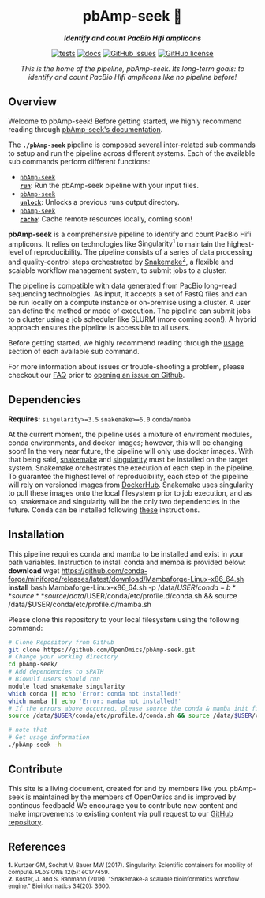 <div align="center">
   
  <h1>pbAmp-seek 🔬</h1>
  
  **_Identify and count PacBio Hifi amplicons_**

  [![tests](https://github.com/OpenOmics/pbAmp-seek/workflows/tests/badge.svg)](https://github.com/OpenOmics/pbAmp-seek/actions/workflows/main.yaml) [![docs](https://github.com/OpenOmics/pbAmp-seek/workflows/docs/badge.svg)](https://github.com/OpenOmics/pbAmp-seek/actions/workflows/docs.yml) [![GitHub issues](https://img.shields.io/github/issues/OpenOmics/pbAmp-seek?color=brightgreen)](https://github.com/OpenOmics/pbAmp-seek/issues)  [![GitHub license](https://img.shields.io/github/license/OpenOmics/pbAmp-seek)](https://github.com/OpenOmics/pbAmp-seek/blob/main/LICENSE) 
  
  <i>
    This is the home of the pipeline, pbAmp-seek. Its long-term goals: to identify and count PacBio Hifi amplicons like no pipeline before!
  </i>
</div>

## Overview
Welcome to pbAmp-seek! Before getting started, we highly recommend reading through [pbAmp-seek's documentation](https://openomics.github.io/pbAmp-seek/).

The **`./pbAmp-seek`** pipeline is composed several inter-related sub commands to setup and run the pipeline across different systems. Each of the available sub commands perform different functions: 

 * [<code>pbAmp-seek <b>run</b></code>](https://openomics.github.io/pbAmp-seek/usage/run/): Run the pbAmp-seek pipeline with your input files.
 * [<code>pbAmp-seek <b>unlock</b></code>](https://openomics.github.io/pbAmp-seek/usage/unlock/): Unlocks a previous runs output directory.
 * [<code>pbAmp-seek <b>cache</b></code>](https://openomics.github.io/pbAmp-seek/usage/cache/): Cache remote resources locally, coming soon!

**pbAmp-seek** is a comprehensive pipeline to identify and count PacBio Hifi amplicons. It relies on technologies like [Singularity<sup>1</sup>](https://singularity.lbl.gov/) to maintain the highest-level of reproducibility. The pipeline consists of a series of data processing and quality-control steps orchestrated by [Snakemake<sup>2</sup>](https://snakemake.readthedocs.io/en/stable/), a flexible and scalable workflow management system, to submit jobs to a cluster.

The pipeline is compatible with data generated from PacBio long-read sequencing technologies. As input, it accepts a set of FastQ files and can be run locally on a compute instance or on-premise using a cluster. A user can define the method or mode of execution. The pipeline can submit jobs to a cluster using a job scheduler like SLURM (more coming soon!). A hybrid approach ensures the pipeline is accessible to all users.

Before getting started, we highly recommend reading through the [usage](https://openomics.github.io/pbAmp-seek/usage/run/) section of each available sub command.

For more information about issues or trouble-shooting a problem, please checkout our [FAQ](https://openomics.github.io/pbAmp-seek/faq/questions/) prior to [opening an issue on Github](https://github.com/OpenOmics/pbAmp-seek/issues).

## Dependencies
**Requires:** `singularity>=3.5`  `snakemake>=6.0` `conda/mamba`

At the current moment, the pipeline uses a mixture of enviroment modules, conda environments, and docker images; however, this will be changing soon! In the very near future, the pipeline will only use docker images. With that being said, [snakemake](https://snakemake.readthedocs.io/en/stable/getting_started/installation.html) and [singularity](https://singularity.lbl.gov/all-releases) must be installed on the target system. Snakemake orchestrates the execution of each step in the pipeline. To guarantee the highest level of reproducibility, each step of the pipeline will rely on versioned images from [DockerHub](https://hub.docker.com/orgs/nciccbr/repositories). Snakemake uses singularity to pull these images onto the local filesystem prior to job execution, and as so, snakemake and singularity will be the only two dependencies in the future. Conda can be installed following [these](https://conda.io/projects/conda/en/latest/user-guide/install/index.html#) instructions. 

## Installation
This pipeline requires conda and mamba to be installed and exist in your path variables. Instruction to install conda and memba is provided below:
**download** 
wget https://github.com/conda-forge/miniforge/releases/latest/download/Mambaforge-Linux-x86_64.sh
**install**
bash Mambaforge-Linux-x86_64.sh -p /data/$USER/conda -b
**source**
source /data/$USER/conda/etc/profile.d/conda.sh && source /data/$USER/conda/etc/profile.d/mamba.sh

Please clone this repository to your local filesystem using the following command:
```bash
# Clone Repository from Github
git clone https://github.com/OpenOmics/pbAmp-seek.git
# Change your working directory
cd pbAmp-seek/
# Add dependencies to $PATH
# Biowulf users should run
module load snakemake singularity
which conda || echo 'Error: conda not installed!'
which mamba || echo 'Error: mamba not installed!'
# If the errors above occurred, please source the conda & mamba init file:
source /data/$USER/conda/etc/profile.d/conda.sh && source /data/$USER/conda/etc/profile.d/mamba.sh

# note that 
# Get usage information
./pbAmp-seek -h
```

## Contribute 
This site is a living document, created for and by members like you. pbAmp-seek is maintained by the members of OpenOmics and is improved by continous feedback! We encourage you to contribute new content and make improvements to existing content via pull request to our [GitHub repository](https://github.com/OpenOmics/pbAmp-seek).

## References
<sup>**1.**  Kurtzer GM, Sochat V, Bauer MW (2017). Singularity: Scientific containers for mobility of compute. PLoS ONE 12(5): e0177459.</sup>  
<sup>**2.**  Koster, J. and S. Rahmann (2018). "Snakemake-a scalable bioinformatics workflow engine." Bioinformatics 34(20): 3600.</sup>  
